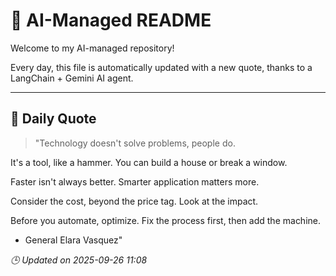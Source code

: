 # 🧠 AI-Managed README

Welcome to my AI-managed repository!

Every day, this file is automatically updated with a new quote, thanks to a LangChain + Gemini AI agent.

---

## 📅 Daily Quote

> "Technology doesn't solve problems, people do.

It's a tool, like a hammer. You can build a house or break a window.

Faster isn't always better. Smarter application matters more.

Consider the cost, beyond the price tag. Look at the impact.

Before you automate, optimize. Fix the process first, then add the machine.

- General Elara Vasquez"

*🕒 Updated on 2025-09-26 11:08*